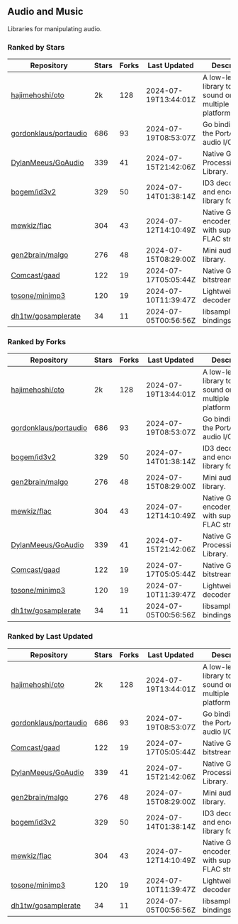 ## Audio and Music

Libraries for manipulating audio.

### Ranked by Stars

| Repository | Stars | Forks | Last Updated | Description | 
|------------|-------|-------|--------------|-------------|
| [hajimehoshi/oto](https://github.com/hajimehoshi/oto) | 2k | 128 | 2024-07-19T13:44:01Z |  A low-level library to play sound on multiple platforms. |
| [gordonklaus/portaudio](https://github.com/gordonklaus/portaudio) | 686 | 93 | 2024-07-19T08:53:07Z |  Go bindings for the PortAudio audio I/O library. |
| [DylanMeeus/GoAudio](https://github.com/DylanMeeus/GoAudio) | 339 | 41 | 2024-07-15T21:42:06Z |  Native Go Audio Processing Library. |
| [bogem/id3v2](https://github.com/bogem/id3v2) | 329 | 50 | 2024-07-14T01:38:14Z |  ID3 decoding and encoding library for Go. |
| [mewkiz/flac](https://github.com/mewkiz/flac) | 304 | 43 | 2024-07-12T14:10:49Z |  Native Go FLAC encoder/decoder with support for FLAC streams. |
| [gen2brain/malgo](https://github.com/gen2brain/malgo) | 276 | 48 | 2024-07-15T08:29:00Z |  Mini audio library. |
| [Comcast/gaad](https://github.com/Comcast/gaad) | 122 | 19 | 2024-07-17T05:05:44Z |  Native Go AAC bitstream parser. |
| [tosone/minimp3](https://github.com/tosone/minimp3) | 120 | 19 | 2024-07-10T11:39:47Z |  Lightweight MP3 decoder library. |
| [dh1tw/gosamplerate](https://github.com/dh1tw/gosamplerate) | 34 | 11 | 2024-07-05T00:56:56Z |  libsamplerate bindings for go. |

### Ranked by Forks

| Repository | Stars | Forks | Last Updated | Description | 
|------------|-------|-------|--------------|-------------|
| [hajimehoshi/oto](https://github.com/hajimehoshi/oto) | 2k | 128 | 2024-07-19T13:44:01Z |  A low-level library to play sound on multiple platforms. |
| [gordonklaus/portaudio](https://github.com/gordonklaus/portaudio) | 686 | 93 | 2024-07-19T08:53:07Z |  Go bindings for the PortAudio audio I/O library. |
| [bogem/id3v2](https://github.com/bogem/id3v2) | 329 | 50 | 2024-07-14T01:38:14Z |  ID3 decoding and encoding library for Go. |
| [gen2brain/malgo](https://github.com/gen2brain/malgo) | 276 | 48 | 2024-07-15T08:29:00Z |  Mini audio library. |
| [mewkiz/flac](https://github.com/mewkiz/flac) | 304 | 43 | 2024-07-12T14:10:49Z |  Native Go FLAC encoder/decoder with support for FLAC streams. |
| [DylanMeeus/GoAudio](https://github.com/DylanMeeus/GoAudio) | 339 | 41 | 2024-07-15T21:42:06Z |  Native Go Audio Processing Library. |
| [Comcast/gaad](https://github.com/Comcast/gaad) | 122 | 19 | 2024-07-17T05:05:44Z |  Native Go AAC bitstream parser. |
| [tosone/minimp3](https://github.com/tosone/minimp3) | 120 | 19 | 2024-07-10T11:39:47Z |  Lightweight MP3 decoder library. |
| [dh1tw/gosamplerate](https://github.com/dh1tw/gosamplerate) | 34 | 11 | 2024-07-05T00:56:56Z |  libsamplerate bindings for go. |

### Ranked by Last Updated

| Repository | Stars | Forks | Last Updated | Description | 
|------------|-------|-------|--------------|-------------|
| [hajimehoshi/oto](https://github.com/hajimehoshi/oto) | 2k | 128 | 2024-07-19T13:44:01Z |  A low-level library to play sound on multiple platforms. |
| [gordonklaus/portaudio](https://github.com/gordonklaus/portaudio) | 686 | 93 | 2024-07-19T08:53:07Z |  Go bindings for the PortAudio audio I/O library. |
| [Comcast/gaad](https://github.com/Comcast/gaad) | 122 | 19 | 2024-07-17T05:05:44Z |  Native Go AAC bitstream parser. |
| [DylanMeeus/GoAudio](https://github.com/DylanMeeus/GoAudio) | 339 | 41 | 2024-07-15T21:42:06Z |  Native Go Audio Processing Library. |
| [gen2brain/malgo](https://github.com/gen2brain/malgo) | 276 | 48 | 2024-07-15T08:29:00Z |  Mini audio library. |
| [bogem/id3v2](https://github.com/bogem/id3v2) | 329 | 50 | 2024-07-14T01:38:14Z |  ID3 decoding and encoding library for Go. |
| [mewkiz/flac](https://github.com/mewkiz/flac) | 304 | 43 | 2024-07-12T14:10:49Z |  Native Go FLAC encoder/decoder with support for FLAC streams. |
| [tosone/minimp3](https://github.com/tosone/minimp3) | 120 | 19 | 2024-07-10T11:39:47Z |  Lightweight MP3 decoder library. |
| [dh1tw/gosamplerate](https://github.com/dh1tw/gosamplerate) | 34 | 11 | 2024-07-05T00:56:56Z |  libsamplerate bindings for go. |

